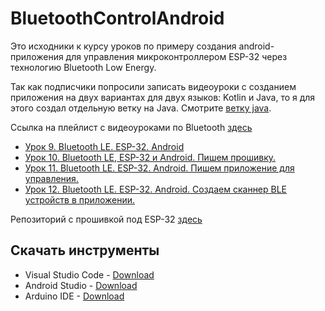 # BluetoothControlAndroid

Это исходники к курсу уроков по примеру создания android-приложения для управления микроконтроллером ESP-32 через технологию Bluetooth Low Energy.

Так как подписчики попросили записать видеоуроки с созданием приложения на двух вариантах для двух языков: Kotlin и Java, то я для этого создал отдельную ветку на Java. Смотрите [ветку java](https://github.com/Astar76/BluetoothControlAndroid/tree/java).


Ссылка на плейлист с видеоуроками по Bluetooth [здесь](https://www.youtube.com/watch?v=GWFpM_dklNA&t=15s)

* [Урок 9. Bluetooth LE. ESP-32. Android](https://www.youtube.com/watch?v=GWFpM_dklNA&t=1397s)
* [Урок 10. Bluetooth LE, ESP-32 и Android. Пишем прошивку.](https://www.youtube.com/watch?v=X2_n3SeO42E&t=466s)
* [Урок 11. Bluetooth LE. ESP-32. Android. Пишем приложение для управления.](https://www.youtube.com/watch?v=5SCyRju7SO0&t=1726s)
* [Урок 12. Bluetooth LE. ESP-32. Android. Создаем сканнер BLE устройств в приложении.](https://www.youtube.com/watch?v=A9Yyhir5nT8)

Репозиторий с прошивкой под ESP-32 [здесь](https://github.com/Astar76/BluetoothControl)


## Скачать инструменты

* Visual Studio Code - [Download](https://code.visualstudio.com/Download "Скачать")
* Android Studio - [Download](https://developer.android.com/studio "Скачать")
* Arduino IDE - [Download](https://www.arduino.cc/en/software "Скачать")

